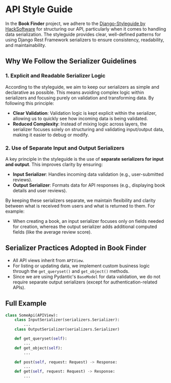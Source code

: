 # API Style Guide

In the **Book Finder** project, we adhere to the [Django-Styleguide by HackSoftware](https://github.com/HackSoftware/Django-Styleguide) for structuring our API, particularly when it comes to handling data serialization. The styleguide provides clear, well-defined patterns for using Django Rest Framework serializers to ensure consistency, readability, and maintainability.

## Why We Follow the Serializer Guidelines

### 1. **Explicit and Readable Serializer Logic**

According to the styleguide, we aim to keep our serializers as simple and declarative as possible. This means avoiding complex logic within serializers and focusing purely on validation and transforming data. By following this principle:

- **Clear Validation**: Validation logic is kept explicit within the serializer, allowing us to quickly see how incoming data is being validated.
- **Reduced Complexity**: Instead of mixing logic across layers, the serializer focuses solely on structuring and validating input/output data, making it easier to debug or modify.

### 2. **Use of Separate Input and Output Serializers**

A key principle in the styleguide is the use of **separate serializers for input and output**. This improves clarity by ensuring:

- **Input Serializer**: Handles incoming data validation (e.g., user-submitted reviews).
- **Output Serializer**: Formats data for API responses (e.g., displaying book details and user reviews).

By keeping these serializers separate, we maintain flexibility and clarity between what is received from users and what is returned to them. For example:

- When creating a book, an input serializer focuses only on fields needed for creation, whereas the output serializer adds additional computed fields (like the average review score).

## Serializer Practices Adopted in Book Finder

- All API views inherit from `APIView`.
- For listing or updating data, we implement custom business logic through the `get_queryset()` and `get_object()` methods.
- Since we are using Pydantic's `BaseModel` for data validation, we do not require separate output serializers (except for authentication-related APIs).

## Full Example

```python
class SomeApi(APIView):
    class InputSerializer(serializers.Serializer):
        ...
    class OutputSerializer(serializers.Serializer)

    def get_queryset(self):
        ...
    def get_object(self):
        ...

    def post(self, request: Request) -> Response:
        ...
    def get(self, request: Request) -> Response:
        ...
```

